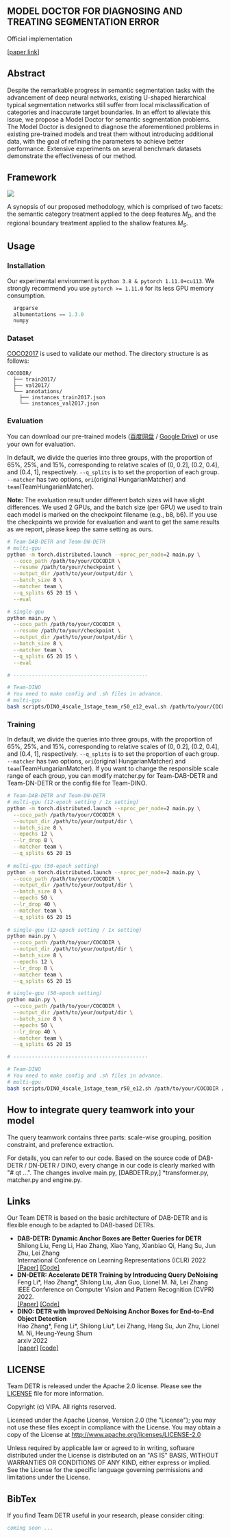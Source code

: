 MODEL DOCTOR FOR DIAGNOSING AND TREATING SEGMENTATION ERROR
--------

Official implementation

[[paper link](https://arxiv.org/abs/2302.07116)]

## Abstract

Despite the remarkable progress in semantic segmentation tasks with the advancement of deep neural networks, existing U-shaped hierarchical typical segmentation networks still suffer from local misclassification of categories and inaccurate target boundaries. In an effort to alleviate this issue, we propose a Model Doctor for semantic segmentation problems. The Model Doctor is designed to diagnose the aforementioned problems in existing pre-trained models and treat them without introducing additional data, with the goal of refining the parameters to achieve better performance. Extensive experiments on several benchmark datasets demonstrate the effectiveness of our method.

## Framework

![](./figs/framework_29.png)

A synopsis of our proposed methodology, which is comprised of two facets: the semantic category treatment applied to the deep features $M_{D}$, and the regional boundary treatment applied to the shallow features $M_{S}$.
## Usage

### Installation
Our experimental environment is `python 3.8 & pytorch 1.11.0+cu113`. We strongly recommend you use `pytorch >= 1.11.0` for its less GPU memory consumption. 
```python
  argparse
  albumentations == 1.3.0
  numpy
```

### Dataset
[COCO2017](https://cocodataset.org/) is used to validate our method. The directory structure is as follows:

```
COCODIR/
  ├── train2017/
  ├── val2017/
  └── annotations/
  	├── instances_train2017.json
  	└── instances_val2017.json
```

### Evaluation

You can download our pre-trained models ([百度网盘](https://pan.baidu.com/s/1ZLPAB6Mg0jVSKxECq4f_Jg?pwd=team) / [Google Drive](https://drive.google.com/drive/folders/1vL7XnQ37W7wNF1flTm9r8vVjx_YbBZko?usp=share_link))  or use your own for evaluation. 

In default, we divide the queries into three groups, with the proportion of 65%, 25%, and 15%, corresponding to relative scales of (0, 0.2], (0.2, 0.4], and (0.4, 1], respectively. `--q_splits` is to set the proportion of each group. `--matcher` has two options, `ori`(original HungarianMatcher) and `team`(TeamHungarianMatcher).

**Note:** The evaluation result under different batch sizes will have slight differences. We used 2 GPUs, and the batch size (per GPU) we used to train each model is marked on the checkpoint filename (e.g., b8, b6). If you use the checkpoints we provide for evaluation and want to get the same results as we report, please keep the same setting as ours.

```bash
# Team-DAB-DETR and Team-DN-DETR
# multi-gpu
python -m torch.distributed.launch --nproc_per_node=2 main.py \
  --coco_path /path/to/your/COCODIR \
  --resume /path/to/your/checkpoint \
  --output_dir /path/to/your/output/dir \
  --batch_size 8 \
  --matcher team \
  --q_splits 65 20 15 \
  --eval

# single-gpu
python main.py \
  --coco_path /path/to/your/COCODIR \
  --resume /path/to/your/checkpoint \
  --output_dir /path/to/your/output/dir \
  --batch_size 8 \
  --matcher team \
  --q_splits 65 20 15 \
  --eval

# --------------------------------------------

# Team-DINO
# You need to make config and .sh files in advance.
# multi-gpu
bash scripts/DINO_4scale_1stage_team_r50_e12_eval.sh /path/to/your/COCODIR /path/to/your/output/dir /path/to/your/checkpoint

```

### Training

In default, we divide the queries into three groups, with the proportion of 65%, 25%, and 15%, corresponding to relative scales of (0, 0.2], (0.2, 0.4], and (0.4, 1], respectively. `--q_splits` is to set the proportion of each group. `--matcher` has two options, `ori`(original HungarianMatcher) and `team`(TeamHungarianMatcher). If you want to change the responsible scale range of each group, you can modify matcher.py for Team-DAB-DETR and Team-DN-DETR or the config file for Team-DINO.

```bash
# Team-DAB-DETR and Team-DN-DETR
# multi-gpu (12-epoch setting / 1x setting)
python -m torch.distributed.launch --nproc_per_node=2 main.py \
  --coco_path /path/to/your/COCODIR \
  --output_dir /path/to/your/output/dir \
  --batch_size 8 \
  --epochs 12 \
  --lr_drop 8 \
  --matcher team \
  --q_splits 65 20 15
  
# multi-gpu (50-epoch setting)
python -m torch.distributed.launch --nproc_per_node=2 main.py \
  --coco_path /path/to/your/COCODIR \
  --output_dir /path/to/your/output/dir \
  --batch_size 8 \
  --epochs 50 \
  --lr_drop 40 \
  --matcher team \
  --q_splits 65 20 15
  
# single-gpu (12-epoch setting / 1x setting)
python main.py \
  --coco_path /path/to/your/COCODIR \
  --output_dir /path/to/your/output/dir \
  --batch_size 8 \
  --epochs 12 \
  --lr_drop 8 \
  --matcher team \
  --q_splits 65 20 15

# single-gpu (50-epoch setting)
python main.py \
  --coco_path /path/to/your/COCODIR \
  --output_dir /path/to/your/output/dir \
  --batch_size 8 \
  --epochs 50 \
  --lr_drop 40 \
  --matcher team \
  --q_splits 65 20 15

# --------------------------------------------

# Team-DINO
# You need to make config and .sh files in advance.
# multi-gpu
bash scripts/DINO_4scale_1stage_team_r50_e12.sh /path/to/your/COCODIR /path/to/your/output/dir

```

## How to integrate query teamwork into your model

The query teamwork contains three parts: scale-wise grouping, position constraint, and preference extraction.

For details, you can refer to our code. Based on the source code of DAB-DETR / DN-DETR / DINO, every change in our code is clearly marked with "# qt ...". The changes involve main.py, [DABDETR.py,] *transformer.py, matcher.py and engine.py.

## Links

Our Team DETR is based on the basic architecture of DAB-DETR and is flexible enough to be adapted to DAB-based DETRs.
- **DAB-DETR: Dynamic Anchor Boxes are Better Queries for DETR**  
  Shilong Liu, Feng Li, Hao Zhang, Xiao Yang, Xianbiao Qi, Hang Su, Jun Zhu, Lei Zhang   
  International Conference on Learning Representations (ICLR) 2022  
  [[Paper]](https://arxiv.org/abs/2201.12329) [[Code]](https://github.com/SlongLiu/DAB-DETR)
- **DN-DETR: Accelerate DETR Training by Introducing Query DeNoising**  
  Feng Li*, Hao Zhang*, Shilong Liu, Jian Guo, Lionel M. Ni, Lei Zhang    
  IEEE Conference on Computer Vision and Pattern Recognition (CVPR) 2022.  
  [[Paper]](https://arxiv.org/abs/2203.01305) [[Code]](https://github.com/FengLi-ust/DN-DETR)
- **DINO: DETR with Improved DeNoising Anchor Boxes for End-to-End Object Detection**   
  Hao Zhang*, Feng Li*, Shilong Liu*, Lei Zhang, Hang Su, Jun Zhu, Lionel M. Ni, Heung-Yeung Shum  
  arxiv 2022   
  [[paper]](https://arxiv.org/abs/2203.03605) [[code]](https://github.com/IDEACVR/DINO)

## LICENSE
Team DETR is released under the Apache 2.0 license. Please see the [LICENSE](LICENSE) file for more information.

Copyright (c) VIPA. All rights reserved.

Licensed under the Apache License, Version 2.0 (the "License"); you may not use these files except in compliance with the License. You may obtain a copy of the License at http://www.apache.org/licenses/LICENSE-2.0

Unless required by applicable law or agreed to in writing, software distributed under the License is distributed on an "AS IS" BASIS, WITHOUT WARRANTIES OR CONDITIONS OF ANY KIND, either express or implied. See the License for the specific language governing permissions and limitations under the License.

## BibTex
If you find Team DETR useful in your research, please consider citing:   
```bibtex
coming soon ...
```
